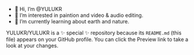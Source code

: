 - 👋 Hi, I’m @YULUKR
- 👀 I’m interested in paintion and video & audio editing.
- 🌱 I’m currently learning about earth and nature.

YULUKR/YULUKR is a ✨ special ✨ repository because its `README.md` (this file) appears on your GitHub profile.
You can click the Preview link to take a look at your changes.
